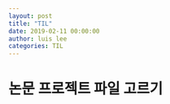 ```yaml
---
layout: post
title: "TIL"
date: 2019-02-11 00:00:00
author: luis lee
categories: TIL
---
```


# 논문 프로젝트 파일 고르기

# 